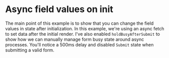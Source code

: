 # Async field values on init

The main point of this example is to show that you can change the field values in state after initialization. In this example, we're using an async fetch to set data after the initial render. I've also enabled `holdBusyAfterSubmit` to show how we can manually manage form busy state around async processes. You'll notice a 500ms delay and disabled `Submit` state when submitting a valid form.
